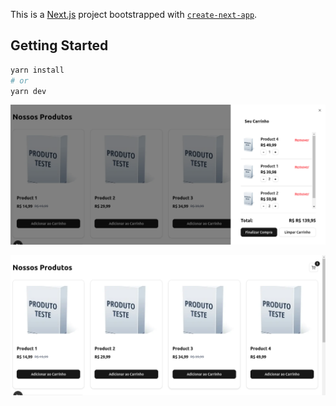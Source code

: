 This is a [Next.js](https://nextjs.org) project bootstrapped with [`create-next-app`](https://nextjs.org/docs/app/api-reference/cli/create-next-app).



## Getting Started

```bash
yarn install
# or
yarn dev
```

![Descrição da Imagem Print 01](/public/print01.png)

![Descrição da Imagem Print 02](/public/print02png)
